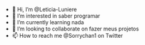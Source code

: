 - 👋 Hi, I’m @Leticia-Luniere
- 👀 I’m interested in saber programar
- 🌱 I’m currently learning nada
- 💞️ I’m looking to collaborate on fazer meus projetos
- 📫 How to reach me @Sorrychan1 on Twitter

<!---
Leticia-Luniere/Leticia-Luniere is a ✨ special ✨ repository because its `README.md` (this file) appears on your GitHub profile.
You can click the Preview link to take a look at your changes.
--->
